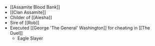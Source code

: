 - [[Assamite Blood Bank]]
- [[Clan Assamite]]
- Childer of [[Aiesha]]
- Sire of [[Rob]]
- Executed [[George 'The General' Washington]] for cheating in [[The Duel]]
	- Eagle Slayer